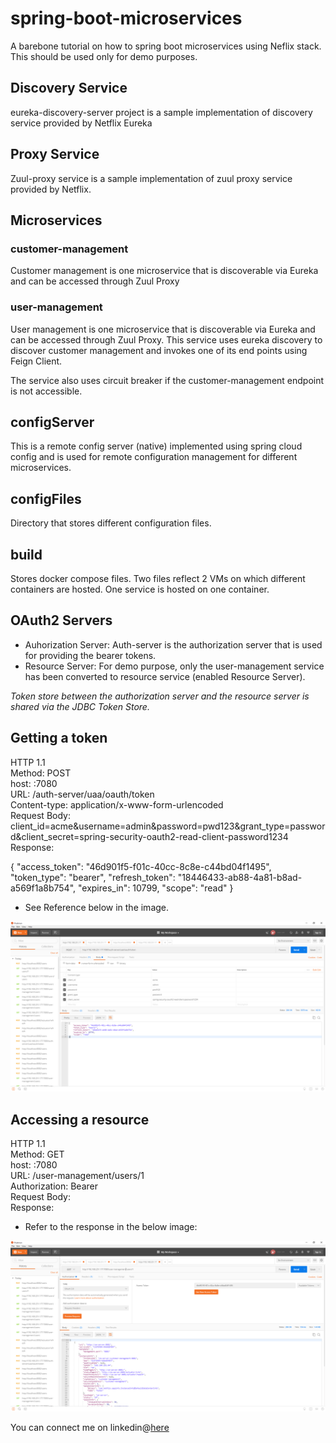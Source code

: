 # spring-boot-microservices
A barebone tutorial on how to spring boot microservices using Neflix stack. This should be used only for demo purposes.

## Discovery Service

eureka-discovery-server project is a sample implementation of discovery service provided by Netflix Eureka

## Proxy Service

Zuul-proxy service is a sample implementation of zuul proxy service provided by Netflix. 

## Microservices

### customer-management

Customer management is one microservice that is discoverable via Eureka and can be accessed through Zuul Proxy

### user-management

User management is one microservice that is discoverable via Eureka and can be accessed through Zuul Proxy. This service uses eureka discovery to discover customer management and invokes one of its end points using Feign Client. 

The service also uses circuit breaker if the customer-management endpoint is not accessible. 

## configServer

This is a remote config server (native) implemented using spring cloud config and is used for remote configuration management for different microservices. 

## configFiles

Directory that stores different configuration files. 

## build

Stores docker compose files. Two files reflect 2 VMs on which different containers are hosted. One service is hosted on one container. 

## OAuth2 Servers

* Auhorization Server: 
  Auth-server is the authorization server that is used for providing the bearer tokens. 
* Resource Server: For demo purpose, only the user-management service has been converted to resource service (enabled Resource Server). 

*Token store between the authorization server and the resource server is shared via the JDBC Token Store.*

## Getting a token

HTTP 1.1 <br>
Method: POST <br>
host: <ip>:7080 <br>
URL: /auth-server/uaa/oauth/token <br>
Content-type: application/x-www-form-urlencoded <br>
Request Body: <br>
client_id=acme&username=admin&password=pwd123&grant_type=password&client_secret=spring-security-oauth2-read-client-password1234
<br>
Response: <br>

{
    "access_token": "46d901f5-f01c-40cc-8c8e-c44bd04f1495",
    "token_type": "bearer",
    "refresh_token": "18446433-ab88-4a81-b8ad-a569f1a8b754",
    "expires_in": 10799,
    "scope": "read"
}

* See Reference below in the image.

![](./tokenRequest.png)


## Accessing a resource

HTTP 1.1 <br>
Method: GET <br>
host: <ip>:7080 <br>
URL: /user-management/users/1 <br>
Authorization: Bearer <Access token>
<br>
Request Body: <empty>
<br>
Response: <br>
* Refer to the response in the below image:

![](./resourceRequest.png)


<p>You can connect me on linkedin@<a href="https://www.linkedin.com/in/sushant-jain-9829278/">here</a></p>